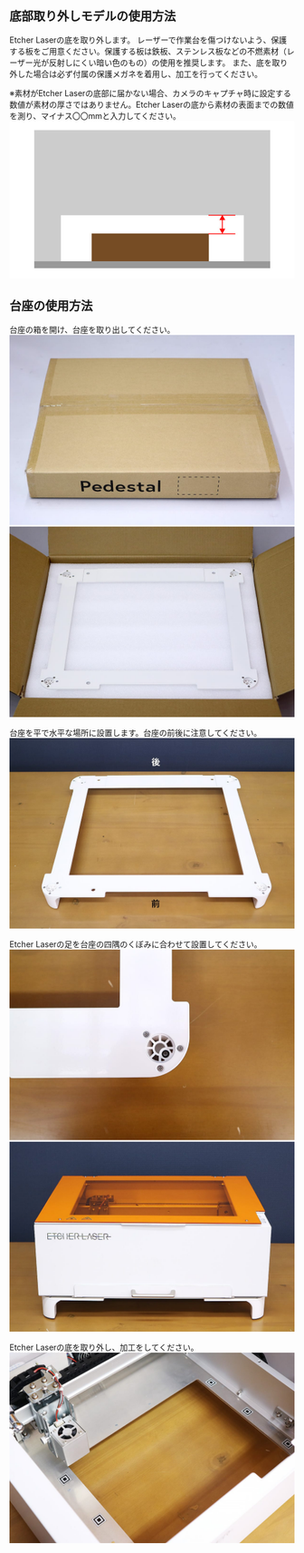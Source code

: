 ## 底部取り外しモデルの使用方法
Etcher Laserの底を取り外します。
レーザーで作業台を傷つけないよう、保護する板をご用意ください。保護する板は鉄板、ステンレス板などの不燃素材（レーザー光が反射しにくい暗い色のもの）の使用を推奨します。
また、底を取り外した場合は必ず付属の保護メガネを着用し、加工を行ってください。

※素材がEtcher Laserの底部に届かない場合、カメラのキャプチャ時に設定する数値が素材の厚さではありません。Etcher Laserの底から素材の表面までの数値を測り、マイナス〇〇mmと入力してください。
<img src="./images/Pedestal_7.jpg">

## 台座の使用方法
台座の箱を開け、台座を取り出してください。
<img src="./images/Pedestal_1.jpg">
<img src="./images/Pedestal_2.jpg">

台座を平で水平な場所に設置します。台座の前後に注意してください。
<img src="./images/Pedestal_3.jpg">

Etcher Laserの足を台座の四隅のくぼみに合わせて設置してください。
<img src="./images/Pedestal_4.jpg">
<img src="./images/Pedestal_5.jpg">

Etcher Laserの底を取り外し、加工をしてください。
<img src="./images/Pedestal_6.jpg">
